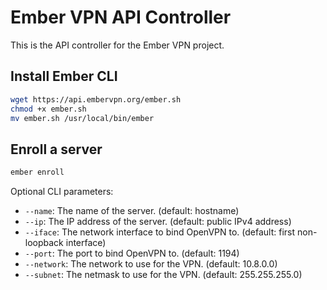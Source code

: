 # Ember VPN API Controller
This is the API controller for the Ember VPN project.

## Install Ember CLI
```bash
wget https://api.embervpn.org/ember.sh
chmod +x ember.sh
mv ember.sh /usr/local/bin/ember
```

## Enroll a server
```bash
ember enroll
```

Optional CLI parameters:
* `--name`: The name of the server. (default: hostname)
* `--ip`: The IP address of the server. (default: public IPv4 address)
* `--iface`: The network interface to bind OpenVPN to. (default: first non-loopback interface)
* `--port`: The port to bind OpenVPN to. (default: 1194)
* `--network`: The network to use for the VPN. (default: 10.8.0.0)
* `--subnet`: The netmask to use for the VPN. (default: 255.255.255.0)
